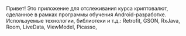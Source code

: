 Привет! Это приложение для отслеживания курса криптовалют, сделанное в рамках программы обучения Android-разработке. Используемые технологии, библиотеки и т.д.:
Retrofit, GSON, RxJava, Room, LiveData, ViewModel, Picasso, 
